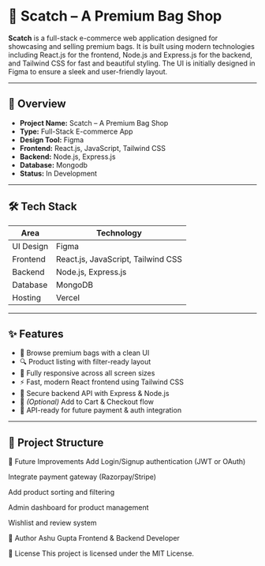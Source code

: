 # 👜 Scatch – A Premium Bag Shop

**Scatch** is a full-stack e-commerce web application designed for showcasing and selling premium bags. It is built using modern technologies including React.js for the frontend, Node.js and Express.js for the backend, and Tailwind CSS for fast and beautiful styling. The UI is initially designed in Figma to ensure a sleek and user-friendly layout.

---

## 📌 Overview

- **Project Name:** Scatch – A Premium Bag Shop  
- **Type:** Full-Stack E-commerce App  
- **Design Tool:** Figma  
- **Frontend:** React.js, JavaScript, Tailwind CSS  
- **Backend:** Node.js, Express.js  
- **Database:** Mongodb  
- **Status:** In Development

---

## 🛠 Tech Stack

| Area       | Technology              |
|------------|--------------------------|
| UI Design  | Figma                   |
| Frontend   | React.js, JavaScript, Tailwind CSS |
| Backend    | Node.js, Express.js     |
| Database   |  MongoDB  |
| Hosting    | Vercel |

---

## ✨ Features

- 👜 Browse premium bags with a clean UI
- 🔍 Product listing with filter-ready layout
- 📱 Fully responsive across all screen sizes
- ⚡ Fast, modern React frontend using Tailwind CSS
- 🔐 Secure backend API with Express & Node.js
- 🛒 *(Optional)* Add to Cart & Checkout flow
- 🔌 API-ready for future payment & auth integration

---

## 📁 Project Structure

🔮 Future Improvements
Add Login/Signup authentication (JWT or OAuth)

Integrate payment gateway (Razorpay/Stripe)

Add product sorting and filtering

Admin dashboard for product management

Wishlist and review system

👤 Author
Ashu Gupta
Frontend & Backend Developer

📄 License
This project is licensed under the MIT License.
